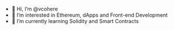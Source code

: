 - 👋 Hi, I’m @vcohere
- 👀 I’m interested in Ethereum, dApps and Front-end Development
- 🌱 I’m currently learning Solidity and Smart Contracts

<!---
vcohere/vcohere is a ✨ special ✨ repository because its `README.md` (this file) appears on your GitHub profile.
You can click the Preview link to take a look at your changes.
--->

